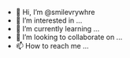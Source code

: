 - 👋 Hi, I’m @smilevrywhre
- 👀 I’m interested in ...
- 🌱 I’m currently learning ...
- 💞️ I’m looking to collaborate on ...
- 📫 How to reach me ...

<!---
smilevrywhre/smilevrywhre is a ✨ special ✨ repository because its `README.md` (this file) appears on your GitHub profile.
You can click the Preview link to take a look at your changes.
--->
